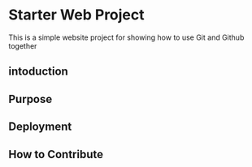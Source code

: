 # Starter Web Project

This is a simple website project for showing how to use Git and Github together

## intoduction

## Purpose

## Deployment

## How to Contribute